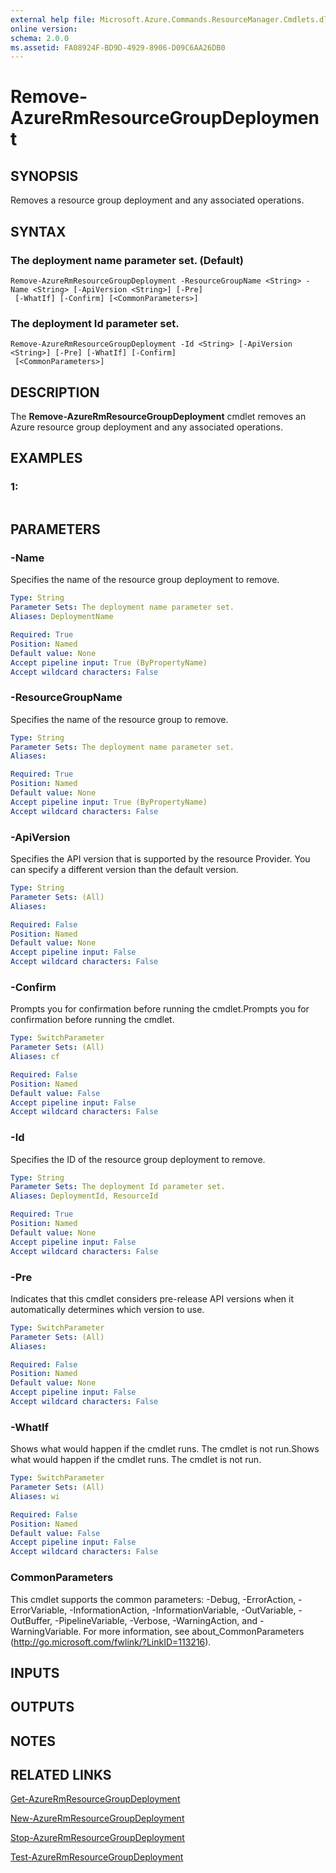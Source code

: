 ```yaml
---
external help file: Microsoft.Azure.Commands.ResourceManager.Cmdlets.dll-Help.xml
online version: 
schema: 2.0.0
ms.assetid: FA08924F-BD9D-4929-8906-D09C6AA26DB0
---
```


# Remove-AzureRmResourceGroupDeployment

## SYNOPSIS
Removes a resource group deployment and any associated operations.

## SYNTAX

### The deployment name parameter set. (Default)
```
Remove-AzureRmResourceGroupDeployment -ResourceGroupName <String> -Name <String> [-ApiVersion <String>] [-Pre]
 [-WhatIf] [-Confirm] [<CommonParameters>]
```

### The deployment Id parameter set.
```
Remove-AzureRmResourceGroupDeployment -Id <String> [-ApiVersion <String>] [-Pre] [-WhatIf] [-Confirm]
 [<CommonParameters>]
```

## DESCRIPTION
The **Remove-AzureRmResourceGroupDeployment** cmdlet removes an Azure resource group deployment and any associated operations.

## EXAMPLES

### 1:
```

```

## PARAMETERS

### -Name
Specifies the name of the resource group deployment to remove.

```yaml
Type: String
Parameter Sets: The deployment name parameter set.
Aliases: DeploymentName

Required: True
Position: Named
Default value: None
Accept pipeline input: True (ByPropertyName)
Accept wildcard characters: False
```

### -ResourceGroupName
Specifies the name of the resource group to remove.

```yaml
Type: String
Parameter Sets: The deployment name parameter set.
Aliases: 

Required: True
Position: Named
Default value: None
Accept pipeline input: True (ByPropertyName)
Accept wildcard characters: False
```

### -ApiVersion
Specifies the API version that is supported by the resource Provider.
You can specify a different version than the default version.

```yaml
Type: String
Parameter Sets: (All)
Aliases: 

Required: False
Position: Named
Default value: None
Accept pipeline input: False
Accept wildcard characters: False
```

### -Confirm
Prompts you for confirmation before running the cmdlet.Prompts you for confirmation before running the cmdlet.

```yaml
Type: SwitchParameter
Parameter Sets: (All)
Aliases: cf

Required: False
Position: Named
Default value: False
Accept pipeline input: False
Accept wildcard characters: False
```

### -Id
Specifies the ID of the resource group deployment to remove.

```yaml
Type: String
Parameter Sets: The deployment Id parameter set.
Aliases: DeploymentId, ResourceId

Required: True
Position: Named
Default value: None
Accept pipeline input: False
Accept wildcard characters: False
```

### -Pre
Indicates that this cmdlet considers pre-release API versions when it automatically determines which version to use.

```yaml
Type: SwitchParameter
Parameter Sets: (All)
Aliases: 

Required: False
Position: Named
Default value: None
Accept pipeline input: False
Accept wildcard characters: False
```

### -WhatIf
Shows what would happen if the cmdlet runs.
The cmdlet is not run.Shows what would happen if the cmdlet runs.
The cmdlet is not run.

```yaml
Type: SwitchParameter
Parameter Sets: (All)
Aliases: wi

Required: False
Position: Named
Default value: False
Accept pipeline input: False
Accept wildcard characters: False
```

### CommonParameters
This cmdlet supports the common parameters: -Debug, -ErrorAction, -ErrorVariable, -InformationAction, -InformationVariable, -OutVariable, -OutBuffer, -PipelineVariable, -Verbose, -WarningAction, and -WarningVariable. For more information, see about_CommonParameters (http://go.microsoft.com/fwlink/?LinkID=113216).

## INPUTS

## OUTPUTS

## NOTES

## RELATED LINKS

[Get-AzureRmResourceGroupDeployment](./Get-AzureRmResourceGroupDeployment.md)

[New-AzureRmResourceGroupDeployment](./New-AzureRmResourceGroupDeployment.md)

[Stop-AzureRmResourceGroupDeployment](./Stop-AzureRmResourceGroupDeployment.md)

[Test-AzureRmResourceGroupDeployment](./Test-AzureRmResourceGroupDeployment.md)


